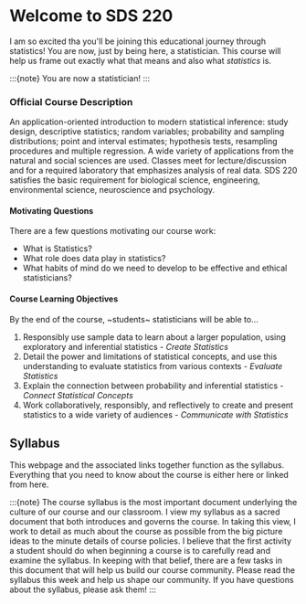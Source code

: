 # Welcome to SDS 220

I am so excited tha you'll be joining this educational journey through 
statistics! You are now, just by being here, a statistician. This course will 
help us frame out exactly what that means and also what _statistics_ is. 

:::{note}
You are now a statistician! 
:::

### Official Course Description

An application-oriented introduction to modern statistical inference: study 
design, descriptive statistics; random variables; probability and sampling 
distributions; point and interval estimates; hypothesis tests, resampling 
procedures and multiple regression. A wide variety of applications from the 
natural and social sciences are used. Classes meet for lecture/discussion and 
for a required laboratory that emphasizes analysis of real data. SDS 220 
satisfies the basic requirement for biological science, engineering, 
environmental science, neuroscience and psychology. 

#### Motivating Questions

There are a few questions motivating our course work: 
- What is Statistics? 
- What role does data play in statistics? 
- What habits of mind do we need to develop to be effective and ethical 
statisticians?

#### Course Learning Objectives

By the end of the course, ~students~ statisticians will be able to...
1. Responsibly use sample data to learn about a larger population, using 
exploratory and inferential statistics - _Create Statistics_
2. Detail the power and limitations of statistical concepts, and use this 
understanding to evaluate statistics from various contexts - 
_Evaluate Statistics_
3. Explain the connection between probability and inferential statistics - 
_Connect Statistical Concepts_
4. Work collaboratively, responsibly, and reflectively to create and present 
statistics to a wide variety of audiences - _Communicate with Statistics_ 


## Syllabus 

This webpage and the associated links together function as the syllabus. 
Everything that you need to know about the course is either here or linked from here. 

:::{note}
The course syllabus is the most important document underlying the culture of 
our course and our classroom. I view my syllabus as a sacred document that 
both introduces and governs the course. In taking this view, I work to detail 
as much about the course as possible from the big picture ideas to the minute 
details of course policies. I believe that the first activity a student should 
do when beginning a course is to carefully read and examine the syllabus. In 
keeping with that belief, there are a few tasks in this document that will 
help us build our course community. Please read the syllabus this week and 
help us shape our community. If you have questions about the syllabus, please 
ask them!
:::